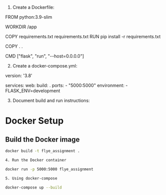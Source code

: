 1. Create a Dockerfile:


FROM python:3.9-slim

WORKDIR /app

COPY requirements.txt requirements.txt
RUN pip install -r requirements.txt

COPY . .

CMD ["flask", "run", "--host=0.0.0.0"]


2. Create a docker-compose.yml:

version: '3.8'

services:
  web:
    build: .
    ports:
      - "5000:5000"
    environment:
      - FLASK_ENV=development


3. Document build and run instructions:

# Docker Setup

## Build the Docker image
```sh
docker build -t flye_assignment .

4. Run the Docker container

docker run -p 5000:5000 flye_assignment

5. Using docker-compose

docker-compose up --build

